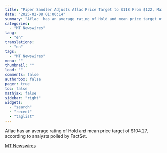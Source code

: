 ```yaml
---
title: "Piper Sandler Adjusts Aflac Price Target to $118 From $122, Maintains Overweight Rating"
date: "2025-02-08 01:00:14"
summary: "Aflac  has an average rating of Hold and mean price target of $104.27, according to analysts polled by FactSet."
categories:
  - "MT Newswires"
lang:
  - "en"
translations:
  - "en"
tags:
  - "MT Newswires"
menu: ""
thumbnail: ""
lead: ""
comments: false
authorbox: false
pager: true
toc: false
mathjax: false
sidebar: "right"
widgets:
  - "search"
  - "recent"
  - "taglist"
---
```


Aflac has an average rating of Hold and mean price target of $104.27, according to analysts polled by FactSet.

[MT Newswires](https://www.tradingview.com/news/mtnewswires.com:20250207:A3312832:0/)
